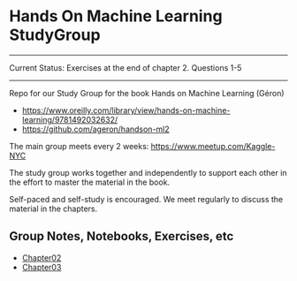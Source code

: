 # Hands On Machine Learning StudyGroup

***

Current Status: Exercises at the end of chapter 2.  Questions 1-5

***

Repo for our Study Group for the book Hands on Machine Learning (Géron)

- https://www.oreilly.com/library/view/hands-on-machine-learning/9781492032632/
- https://github.com/ageron/handson-ml2

The main group meets every 2 weeks: https://www.meetup.com/Kaggle-NYC

The study group works together and independently to support each other in the effort to master the material in the book.  

Self-paced and self-study is encouraged.  We meet regularly to discuss the material in the chapters.



## Group Notes, Notebooks, Exercises, etc

- [Chapter02](chapt02/README.md)
- [Chapter03](chapt03/README.md)
